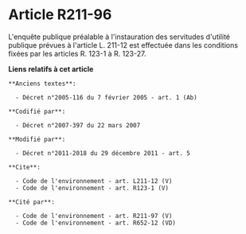 # Article R211-96

L'enquête publique préalable à l'instauration des servitudes d'utilité publique prévues à l'article L. 211-12 est effectuée
dans les conditions fixées par les articles R. 123-1 à R. 123-27.

**Liens relatifs à cet article**

	**Anciens textes**:

	  - Décret n°2005-116 du 7 février 2005 - art. 1 (Ab)

	**Codifié par**:

	  - Décret n°2007-397 du 22 mars 2007

	**Modifié par**:

	  - Décret n°2011-2018 du 29 décembre 2011 - art. 5

	**Cite**:

	  - Code de l'environnement - art. L211-12 (V)
	  - Code de l'environnement - art. R123-1 (V)

	**Cité par**:

	  - Code de l'environnement - art. R211-97 (V)
	  - Code de l'environnement - art. R652-12 (VD)
